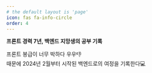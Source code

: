 ```yaml
---
# the default layout is 'page'
icon: fas fa-info-circle
order: 4
---
```

<p>
<b>프론트 경력 7년, 백엔드 지망생의 공부 기록</b>
</p>

<p>
프론트 봉급이 너무 박하다 우우👎<br>
때문에 2024년 2월부터 시작된 백엔드로의 여정을 기록한다💻
</p>